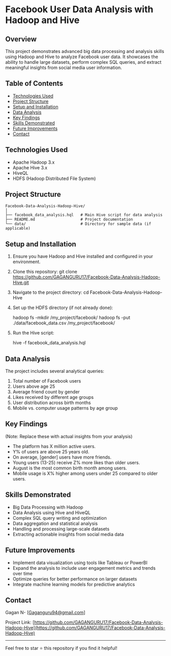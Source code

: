 # Facebook User Data Analysis with Hadoop and Hive

## Overview

This project demonstrates advanced big data processing and analysis skills using Hadoop and Hive to analyze Facebook user data. It showcases the ability to handle large datasets, perform complex SQL queries, and extract meaningful insights from social media user information.

## Table of Contents

- [Technologies Used](#technologies-used)
- [Project Structure](#project-structure)
- [Setup and Installation](#setup-and-installation)
- [Data Analysis](#data-analysis)
- [Key Findings](#key-findings)
- [Skills Demonstrated](#skills-demonstrated)
- [Future Improvements](#future-improvements)
- [Contact](#contact)

## Technologies Used

- Apache Hadoop 3.x
- Apache Hive 3.x
- HiveQL
- HDFS (Hadoop Distributed File System)

## Project Structure

```
Facebook-Data-Analysis-Hadoop-Hive/
│
├── facebook_data_analysis.hql   # Main Hive script for data analysis
├── README.md                    # Project documentation
└── data/                        # Directory for sample data (if applicable)
```

## Setup and Installation

1. Ensure you have Hadoop and Hive installed and configured in your environment.
2. Clone this repository:
   git clone https://github.com/GAGANGURU17/Facebook-Data-Analysis-Hadoop-Hive.git

3. Navigate to the project directory:
   cd Facebook-Data-Analysis-Hadoop-Hive
4. Set up the HDFS directory (if not already done):

   hadoop fs -mkdir /my_project/facebook/
   hadoop fs -put ./data/facebook_data.csv /my_project/facebook/

5. Run the Hive script:

   hive -f facebook_data_analysis.hql


## Data Analysis

The project includes several analytical queries:

1. Total number of Facebook users
2. Users above age 25
3. Average friend count by gender
4. Likes received by different age groups
5. User distribution across birth months
6. Mobile vs. computer usage patterns by age group

## Key Findings

(Note: Replace these with actual insights from your analysis)

- The platform has X million active users.
- Y% of users are above 25 years old.
- On average, [gender] users have more friends.
- Young users (13-25) receive Z% more likes than older users.
- August is the most common birth month among users.
- Mobile usage is X% higher among users under 25 compared to older users.

## Skills Demonstrated

- Big Data Processing with Hadoop
- Data Analysis using Hive and HiveQL
- Complex SQL query writing and optimization
- Data aggregation and statistical analysis
- Handling and processing large-scale datasets
- Extracting actionable insights from social media data

## Future Improvements

- Implement data visualization using tools like Tableau or PowerBI
- Expand the analysis to include user engagement metrics and trends over time
- Optimize queries for better performance on larger datasets
- Integrate machine learning models for predictive analytics

## Contact

Gagan N- [Gaganguru94@gmail.com]

Project Link: [https://github.com/GAGANGURU17/Facebook-Data-Analysis-Hadoop-Hive](https://github.com/GAGANGURU17/Facebook-Data-Analysis-Hadoop-Hive)

---

Feel free to star ⭐ this repository if you find it helpful!
